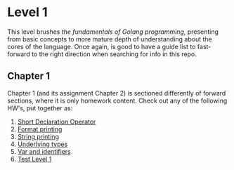 # Level 1
This level brushes _the fundamentals of Golang programming_, presenting from basic concepts to more mature depth of understanding about the cores of the language.
Once again, is good to have a guide list to fast-forward to the right direction when searching for info in this repo.

## Chapter 1
Chapter 1 (and its assignment Chapter 2) is sectioned differently of forward sections, where it is only homework content. Check out any of the following HW's, put together as:
1. [Short Declaration Operator](https://gitlab.com/krenak/golang-homework/-/blob/main/lvl1/hw1/assignment1.go)
2. [Format printing](https://gitlab.com/krenak/golang-homework/-/blob/main/lvl1/hw2/assignment2.go)
3. [String printing](https://gitlab.com/krenak/golang-homework/-/blob/main/lvl1/hw3/assignment3.go)
4. [Underlying types](https://gitlab.com/krenak/golang-homework/-/blob/main/lvl1/hw4/assignment4.go)
6. [Var and identifiers](https://gitlab.com/krenak/golang-homework/-/blob/main/lvl1/hw5/assignment5.go)
7. [Test Level 1](https://gitlab.com/krenak/golang-homework/-/blob/main/lvl1/test-lvl1/test-lvl1.txt)
